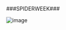  ###SPIDERWEEK###
 
 ![image](https://user-images.githubusercontent.com/55639421/111361866-ed414600-866c-11eb-861d-9aefdccbc8a9.png)

  


